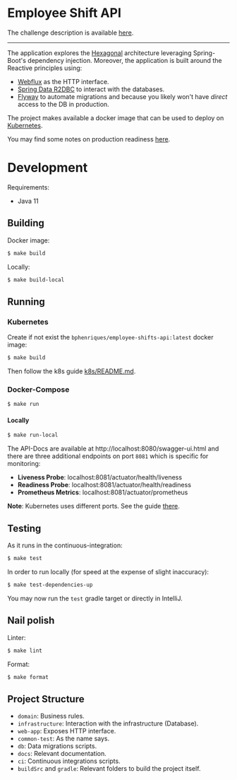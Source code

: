 # Employee Shift API

The challenge description is available [here](docs/challenge.md).

---

The application explores the [Hexagonal](https://en.wikipedia.org/wiki/Hexagonal_architecture_(software)) architecture 
leveraging Spring-Boot's dependency injection. Moreover, the application is built around the Reactive principles using:
- [Webflux](https://docs.spring.io/spring-framework/docs/current/reference/html/web-reactive.html) as the HTTP interface.
- [Spring Data R2DBC](https://spring.io/projects/spring-data-r2dbc) to interact with the databases.
- [Flyway](https://flywaydb.org/) to automate migrations and because you likely won't have *direct* access to the DB in production.

The project makes available a docker image that can be used to deploy on [Kubernetes](k8s/README.md).

You may find some notes on production readiness [here](docs/production-checklist.md).

# Development

Requirements:
- Java 11

## Building

Docker image:
```sh
$ make build
```

Locally:
```sh
$ make build-local
```

## Running

### Kubernetes

Create if not exist the `bphenriques/employee-shifts-api:latest` docker image:
```sh
$ make build
```

Then follow the k8s guide [k8s/README.md](k8s/README.md).

### Docker-Compose

```sh
$ make run
```

#### Locally

```sh
$ make run-local
```

The API-Docs are available at http://localhost:8080/swagger-ui.html and there are three additional endpoints on port `8081` which is specific for monitoring:
- **Liveness Probe**: localhost:8081/actuator/health/liveness
- **Readiness Probe**: localhost:8081/actuator/health/readiness
- **Prometheus Metrics**: localhost:8081/actuator/prometheus

**Note**: Kubernetes uses different ports. See the guide [there](k8s/README.md).

## Testing

As it runs in the continuous-integration:
```sh
$ make test
```

In order to run locally (for speed at the expense of slight inaccuracy):
```sh
$ make test-dependencies-up
```

You may now run the `test` gradle target or directly in IntelliJ.

## Nail polish

Linter:
```sh
$ make lint
```

Format:
```sh
$ make format
```

## Project Structure

* `domain`: Business rules.
* `infrastructure`: Interaction with the infrastructure (Database).
* `web-app`: Exposes HTTP interface.
* `common-test`: As the name says.
* `db`: Data migrations scripts.
* `docs`: Relevant documentation.
* `ci`: Continuous integrations scripts.
* `buildSrc` and `gradle`: Relevant folders to build the project itself.
